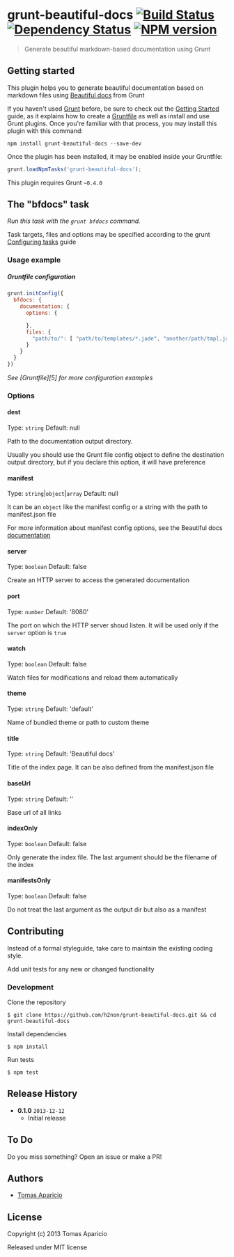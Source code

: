 # grunt-beautiful-docs [![Build Status](https://travis-ci.org/h2non/grunt-beautiful-docs.png)][travis] [![Dependency Status](https://gemnasium.com/h2non/grunt-beatiful-docs.png)][dependencies] [![NPM version](https://badge.fury.io/js/grunt-beautiful-docs.png)][badge]

> Generate beautiful markdown-based documentation using Grunt

## Getting started

This plugin helps you to generate beautiful documentation based on markdown files using [Beautiful docs][1] from Grunt

If you haven't used [Grunt](http://gruntjs.com/) before, be sure to check out the [Getting Started](http://gruntjs.com/getting-started) guide, as it explains how to create a [Gruntfile](http://gruntjs.com/sample-gruntfile) as well as install and use Grunt plugins. Once you're familiar with that process, you may install this plugin with this command:

```shell
npm install grunt-beautiful-docs --save-dev
```

Once the plugin has been installed, it may be enabled inside your Gruntfile:

```js
grunt.loadNpmTasks('grunt-beautiful-docs');
```

This plugin requires Grunt `~0.4.0`

## The "bfdocs" task

_Run this task with the `grunt bfdocs` command._

Task targets, files and options may be specified according to the grunt [Configuring tasks](http://gruntjs.com/configuring-tasks) guide

### Usage example

##### Gruntfile configuration
```js
grunt.initConfig({
  bfdocs: {
    documentation: {
      options: {

      },
      files: {
        "path/to/": [ "path/to/templates/*.jade", "another/path/tmpl.jade" ]
      }
    }
  }
})
```

_See [Gruntfile][5] for more configuration examples_


### Options

#### dest
Type: `string`
Default: null

Path to the documentation output directory.

Usually you should use the Grunt file config object to define the destination output directory,
but if you declare this option, it will have preference

#### manifest
Type: `string`|`object`|`array`
Default: null

It can be an `object` like the manifest config or a string with the path to manifest.json file

For more information about manifest config options, see the Beautiful docs [documentation][2]

#### server
Type: `boolean`
Default: false

Create an HTTP server to access the generated documentation

#### port
Type: `number`
Default: '8080'

The port on which the HTTP server shoud listen. It will be used only if the `server` option is `true`

#### watch
Type: `boolean`
Default: false

Watch files for modifications and reload them automatically

#### theme
Type: `string`
Default: 'default'

Name of bundled theme or path to custom theme

#### title
Type: `string`
Default: 'Beautiful docs'

Title of the index page. It can be also defined from the manifest.json file

#### baseUrl
Type: `string`
Default: ''

Base url of all links

#### indexOnly
Type: `boolean`
Default: false

Only generate the index file. The last argument should be the filename of the index

#### manifestsOnly
Type: `boolean`
Default: false

Do not treat the last argument as the output dir but also as a manifest


## Contributing

Instead of a formal styleguide, take care to maintain the existing coding style.

Add unit tests for any new or changed functionality

### Development

Clone the repository
```shell
$ git clone https://github.com/h2non/grunt-beautiful-docs.git && cd grunt-beautiful-docs
```

Install dependencies
```shell
$ npm install
```

Run tests
```shell
$ npm test
```

## Release History

- **0.1.0** `2013-12-12`
    - Initial release

## To Do

Do you miss something? Open an issue or make a PR!

## Authors

* [Tomas Aparicio](http://github.com/h2non)

## License

Copyright (c) 2013 Tomas Aparicio

Released under MIT license

[1]: http://beautifuldocs.com/
[2]: https://github.com/maximebf/beautiful-docs#manifests
[travis]: https://travis-ci.org/h2non/grunt-beautiful-docs
[badge]: http://badge.fury.io/js/grunt-beautiful-docs
[dependencies]: https://gemnasium.com/h2non/grunt-beautiful-docs
